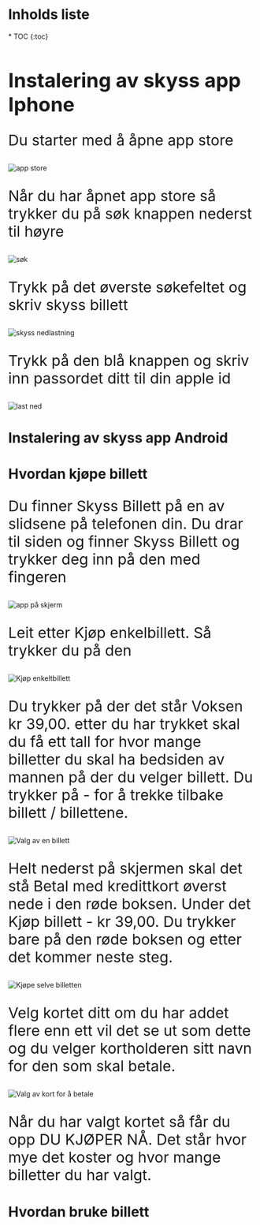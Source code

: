 <h1 class="no_toc">Inholds liste</h1>
* TOC
{:toc}

<h1 style="font-size:40px;"> Instalering av skyss app Iphone </h1>
<p style="font-size:30px;"> Du starter med å åpne app store </p>

![app store](https://cdn.discordapp.com/attachments/745215865175277628/761139134827200553/image0.png) 

<p style="font-size:30px;"> Når du har åpnet app store så trykker du på søk knappen nederst til høyre </p>

![søk](https://cdn.discordapp.com/attachments/745215865175277628/761139134344462336/image0.png) 

<p style="font-size:30px;"> Trykk på det øverste søkefeltet og skriv skyss billett </p>

![skyss nedlastning](https://cdn.discordapp.com/attachments/745215865175277628/761139138526183444/image0.png) 

<p style="font-size:30px;"> Trykk på den blå knappen og skriv inn passordet ditt til din apple id </p>

![last ned](https://cdn.discordapp.com/attachments/745215865175277628/761139142817873930/image0.png) 



# Instalering av skyss app Android

# Hvordan kjøpe billett
 <p style="font-size:30px;"> Du finner Skyss Billett på en av slidsene på telefonen din. Du drar til siden og finner Skyss Billett og trykker deg inn på den med fingeren </p>

![app på skjerm](https://media.discordapp.net/attachments/684445262877687899/761137793069744138/image0.png)

<p style="font-size:30px;"> Leit etter Kjøp enkelbillett. Så trykker du på den </p>

![Kjøp enkeltbillett](https://cdn.discordapp.com/attachments/684445262877687899/761137793547632630/image1.png)

<p style="font-size:30px;"> Du trykker på der det står Voksen kr 39,00. etter du har trykket skal du få ett tall for hvor mange billetter du skal ha bedsiden av mannen på der du velger billett. Du trykker på - for å trekke tilbake billett / billettene. </p>

![Valg av en billett](https://cdn.discordapp.com/attachments/684445262877687899/761137793916862464/image2.png)

<p style="font-size:30px;"> Helt nederst på skjermen skal det stå Betal med kredittkort øverst nede i den røde boksen. Under det Kjøp billett - kr 39,00. Du trykker bare på den røde boksen og etter det kommer neste steg. </p>

![Kjøpe selve billetten](https://cdn.discordapp.com/attachments/684445262877687899/761137794365783074/image3.png)

<p style="font-size:30px;"> Velg kortet ditt om du har addet flere enn ett vil det se ut som dette og du velger kortholderen sitt navn for den som skal betale. </p>

![Valg av kort for å betale](https://cdn.discordapp.com/attachments/684445262877687899/761137794679963658/image4.png)

<p style="font-size:30px;"> Når du har valgt kortet så får du opp DU KJØPER NÅ. Det står hvor mye det koster og hvor mange billetter du har valgt. 

# Hvordan bruke billett
